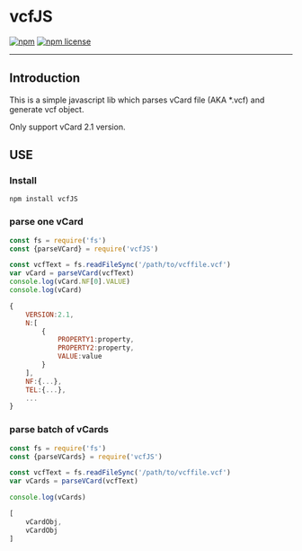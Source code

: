 # vcfJS
[![npm](https://img.shields.io/npm/v/vcf.svg?style=flat-square)](https://npmjs.com/package/js.vcf)
[![npm license](https://img.shields.io/npm/l/vcf.svg?style=flat-square)](https://npmjs.com/package/js.vcf)
***

<!--ts-->
<!--te-->

## Introduction

This is a simple javascript lib which parses vCard file (AKA \*.vcf) and generate vcf object.

Only support vCard 2.1 version.

## USE

### Install

`npm install vcfJS`

### parse one vCard

```javascript
const fs = require('fs')
const {parseVCard} = require('vcfJS')

const vcfText = fs.readFileSync('/path/to/vcffile.vcf')
var vCard = parseVCard(vcfText)
console.log(vCard.NF[0].VALUE)
console.log(vCard)
```

```javascript
{
    VERSION:2.1,
    N:[
        {
            PROPERTY1:property,
            PROPERTY2:property,
            VALUE:value
        }
    ],
    NF:{...},
    TEL:{...},
    ...
}
```

### parse batch of vCards

```javascript
const fs = require('fs')
const {parseVCards} = require('vcfJS')

const vcfText = fs.readFileSync('/path/to/vcffile.vcf')
var vCards = parseVCard(vcfText)

console.log(vCards)
```

```javascript
[
    vCardObj,
    vCardObj
]
```
